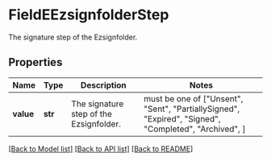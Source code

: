 # FieldEEzsignfolderStep

The signature step of the Ezsignfolder.

## Properties
Name | Type | Description | Notes
------------ | ------------- | ------------- | -------------
**value** | **str** | The signature step of the Ezsignfolder. |  must be one of ["Unsent", "Sent", "PartiallySigned", "Expired", "Signed", "Completed", "Archived", ]

[[Back to Model list]](../README.md#documentation-for-models) [[Back to API list]](../README.md#documentation-for-api-endpoints) [[Back to README]](../README.md)



